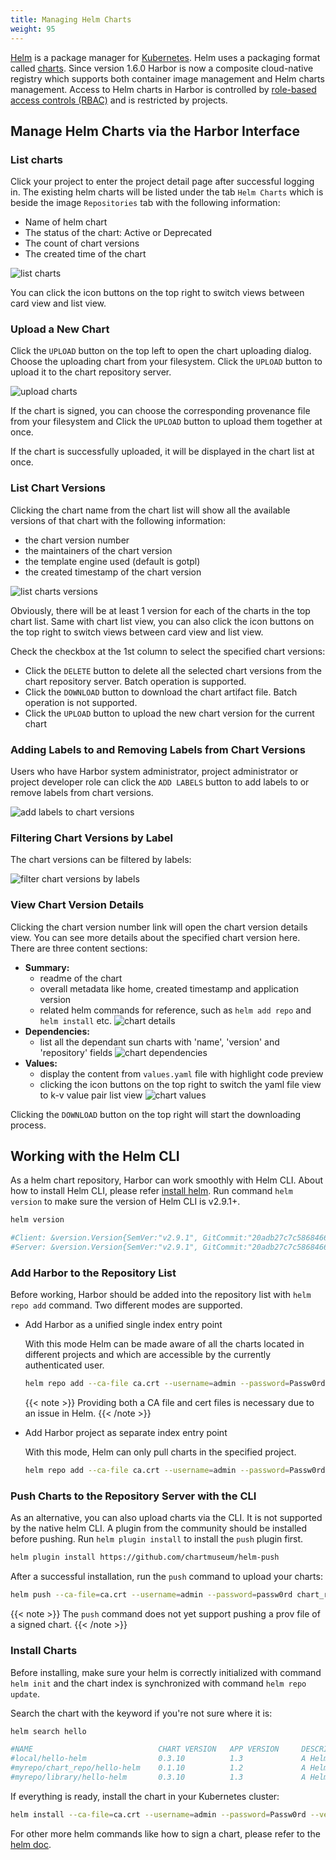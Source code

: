 ```yaml
---
title: Managing Helm Charts
weight: 95
---
```


[Helm](https://helm.sh) is a package manager for [Kubernetes](https://kubernetes.io). Helm uses a packaging format called [charts](https://docs.helm.sh/developing_charts). Since version 1.6.0 Harbor is now a composite cloud-native registry which supports both container image management and Helm charts management. Access to Helm charts in Harbor is controlled by [role-based access controls (RBAC)](https://en.wikipedia.org/wiki/Role-based_access_control) and is restricted by projects.

## Manage Helm Charts via the Harbor Interface

### List charts

Click your project to enter the project detail page after successful logging in. The existing helm charts will be listed under the tab `Helm Charts` which is beside the image `Repositories` tab with the following information:

- Name of helm chart
- The status of the chart: Active or Deprecated
- The count of chart versions
- The created time of the chart

![list charts](../../img/list-charts.png)

You can click the icon buttons on the top right to switch views between card view and list view.

### Upload a New Chart

Click the `UPLOAD` button on the top left to open the chart uploading dialog. Choose the uploading chart from your filesystem. Click the `UPLOAD` button to upload it to the chart repository server.

![upload charts](../../img/upload-charts.png)

If the chart is signed, you can choose the corresponding provenance file from your filesystem and Click the `UPLOAD` button to upload them together at once.

If the chart is successfully uploaded, it will be displayed in the chart list at once.

### List Chart Versions

Clicking the chart name from the chart list will show all the available versions of that chart with the following information:

- the chart version number
- the maintainers of the chart version
- the template engine used (default is gotpl)
- the created timestamp of the chart version

![list charts versions](../../img/list-chart-versions.png)

Obviously, there will be at least 1 version for each of the charts in the top chart list. Same with chart list view, you can also click the icon buttons on the top right to switch views between card view and list view.

Check the checkbox at the 1st column to select the specified chart versions:

- Click the `DELETE` button to delete all the selected chart versions from the chart repository server. Batch operation is supported.
- Click the `DOWNLOAD` button to download the chart artifact file. Batch operation is not supported.
- Click the `UPLOAD` button to upload the new chart version for the current chart

### Adding Labels to and Removing Labels from Chart Versions

Users who have Harbor system administrator, project administrator or project developer role can click the `ADD LABELS` button to add labels to or remove labels from chart versions.

![add labels to chart versions](../../img/add-labels-to-chart-versions.png)

### Filtering Chart Versions by Label

The chart versions can be filtered by labels:

![filter chart versions by labels](./../img/filter-chart-versions-by-label.png)

### View Chart Version Details

Clicking the chart version number link will open the chart version details view. You can see more details about the specified chart version here. There are three content sections:

- **Summary:**
  - readme of the chart
  - overall metadata like home, created timestamp and application version
  - related helm commands for reference, such as `helm add repo` and `helm install` etc.
    ![chart details](../../img/chart-details.png)
- **Dependencies:**
  - list all the dependant sun charts with 'name', 'version' and 'repository' fields
    ![chart dependencies](../../img/chart-dependencies.png)
- **Values:**
  - display the content from `values.yaml` file with highlight code preview
  - clicking the icon buttons on the top right to switch the yaml file view to k-v value pair list view
    ![chart values](../../img/chart-values.png)

Clicking the `DOWNLOAD` button on the top right will start the downloading process.

## Working with the Helm CLI

As a helm chart repository, Harbor can work smoothly with Helm CLI. About how to install Helm CLI, please refer [install helm](https://docs.helm.sh/using_helm/#installing-helm). Run command `helm version` to make sure the version of Helm CLI is v2.9.1+.

```sh
helm version

#Client: &version.Version{SemVer:"v2.9.1", GitCommit:"20adb27c7c5868466912eebdf6664e7390ebe710", GitTreeState:"clean"}
#Server: &version.Version{SemVer:"v2.9.1", GitCommit:"20adb27c7c5868466912eebdf6664e7390ebe710", GitTreeState:"clean"}
```

### Add Harbor to the Repository List

Before working, Harbor should be added into the repository list with `helm repo add` command. Two different modes are supported.

- Add Harbor as a unified single index entry point

  With this mode Helm can be made aware of all the charts located in different projects and which are accessible by the currently authenticated user.

  ```sh
  helm repo add --ca-file ca.crt --username=admin --password=Passw0rd myrepo https://xx.xx.xx.xx/chartrepo
  ```

  {{< note >}}
  Providing both a CA file and cert files is necessary due to an issue in Helm.
  {{< /note >}}

- Add Harbor project as separate index entry point

  With this mode, Helm can only pull charts in the specified project.

  ```sh
  helm repo add --ca-file ca.crt --username=admin --password=Passw0rd myrepo https://xx.xx.xx.xx/chartrepo/myproject
  ```

### Push Charts to the Repository Server with the CLI

As an alternative, you can also upload charts via the CLI. It is not supported by the native helm CLI. A plugin from the community should be installed before pushing. Run `helm plugin install` to install the `push` plugin first.

```sh
helm plugin install https://github.com/chartmuseum/helm-push
```

After a successful installation, run the `push` command to upload your charts:

```sh
helm push --ca-file=ca.crt --username=admin --password=passw0rd chart_repo/hello-helm-0.1.0.tgz myrepo
```

{{< note >}}
The `push` command does not yet support pushing a prov file of a signed chart.
{{< /note >}}

### Install Charts

Before installing, make sure your helm is correctly initialized with command `helm init` and the chart index is synchronized with command `helm repo update`.

Search the chart with the keyword if you're not sure where it is:

```sh
helm search hello

#NAME                            CHART VERSION   APP VERSION     DESCRIPTION
#local/hello-helm                0.3.10          1.3             A Helm chart for Kubernetes
#myrepo/chart_repo/hello-helm    0.1.10          1.2             A Helm chart for Kubernetes
#myrepo/library/hello-helm       0.3.10          1.3             A Helm chart for Kubernetes
```

If everything is ready, install the chart in your Kubernetes cluster:

```sh
helm install --ca-file=ca.crt --username=admin --password=Passw0rd --version 0.1.10 repo248/chart_repo/hello-helm
```

For other more helm commands like how to sign a chart, please refer to the [helm doc](https://docs.helm.sh/helm/#helm).
